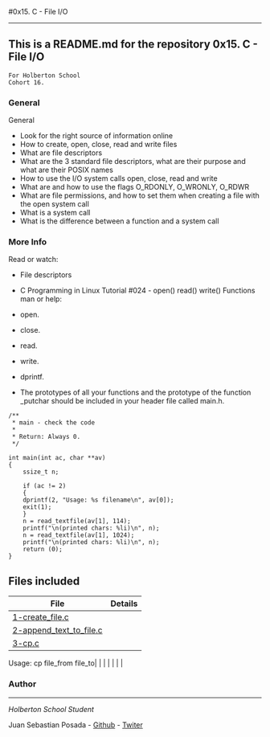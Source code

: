 #0x15. C - File I/O
***
## This is a README.md for the repository 0x15. C - File I/O
```
For Holberton School
Cohort 16.
```
### General
General
* Look for the right source of information online
* How to create, open, close, read and write files
* What are file descriptors
* What are the 3 standard file descriptors, what are their purpose and what are their POSIX names
* How to use the I/O system calls open, close, read and write
* What are and how to use the flags O_RDONLY, O_WRONLY, O_RDWR
* What are file permissions, and how to set them when creating a file with the open system call
* What is a system call
* What is the difference between a function and a system call

### More Info
Read or watch:

* File descriptors
* C Programming in Linux Tutorial #024 - open() read() write() Functions
man or help:

* open.
* close.
* read.
* write.
* dprintf.
* The prototypes of all your functions and the prototype of the function
 _putchar should be included in your header file called main.h.

```
/**
 * main - check the code
 *
 * Return: Always 0.
 */

int main(int ac, char **av)
{
    ssize_t n;

    if (ac != 2)
    {
    dprintf(2, "Usage: %s filename\n", av[0]);
    exit(1);
    }
    n = read_textfile(av[1], 114);
    printf("\n(printed chars: %li)\n", n);
    n = read_textfile(av[1], 1024);
    printf("\n(printed chars: %li)\n", n);
    return (0);
}

```

## Files included

| File                 | Details                                    |
|--------------------- | ------------------------------------------ |
| [1-create_file.c](./a) |	       | Create a function that creates a file.     |
| [2-append_text_to_file.c](./b) |	       | Write a function that appends text at the end of file|
| [3-cp.c](./c) |	       | Write a program that copies the content of a file to another file.

Usage: cp file_from file_to|
| [](./)  |	       |
| [](./)  |	       |

### Author
***
*Holberton School Student*

Juan Sebastian Posada  - [Github](https://github.com/Juansepo13) - [Twiter](https://twitter.com/@JuanSeb35904130)
